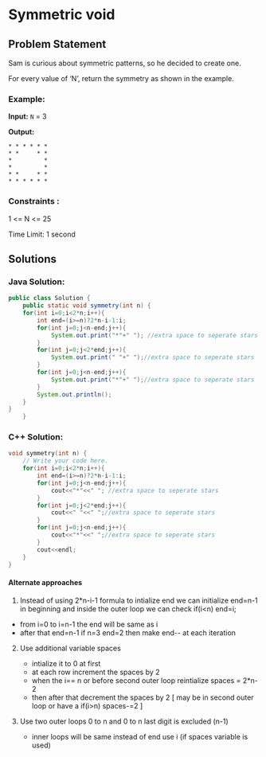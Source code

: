 # Symmetric void

## Problem Statement
Sam is curious about symmetric patterns, so he decided to create one.

For every value of ‘N’, return the symmetry as shown in the example.

### Example:

**Input:** `N` = 3

**Output:** 
```
* * * * * * 
* *     * * 
*         * 
*         * 
* *     * * 
* * * * * * 
```

### Constraints :

1 <= N <= 25

Time Limit: 1 second

## Solutions

### Java Solution:

```java
public class Solution {
    public static void symmetry(int n) {
    for(int i=0;i<2*n;i++){
        int end=(i>=n)?2*n-i-1:i;
        for(int j=0;j<n-end;j++){
            System.out.print("*"+" "); //extra space to seperate stars
        }
        for(int j=0;j<2*end;j++){
            System.out.print(" "+" ");//extra space to seperate stars
        }
        for(int j=0;j<n-end;j++){
            System.out.print("*"+" ");//extra space to seperate stars
        }
        System.out.println();
    }
}
    }


```

###  C++ Solution:

```cpp
void symmetry(int n) {
    // Write your code here.
    for(int i=0;i<2*n;i++){
        int end=(i>=n)?2*n-i-1:i;
        for(int j=0;j<n-end;j++){
            cout<<"*"<<" "; //extra space to seperate stars
        }
        for(int j=0;j<2*end;j++){
            cout<<" "<<" ";//extra space to seperate stars
        }
        for(int j=0;j<n-end;j++){
            cout<<"*"<<" ";//extra space to seperate stars
        }
        cout<<endl;
    }
}
```

#### Alternate approaches
1. Instead of using 2*n-i-1 formula to intialize end we can initialize end=n-1 in beginning and inside the outer loop we can check if(i<n) end=i;
  - from i=0 to i=n-1 the end will be same as i
  - after that end=n-1 if n=3 end=2 then make end-- at each iteration

2. Use additional variable spaces
    - intialize it to 0 at first
    - at each row increment the spaces by 2
    - when the i== n or before second outer loop reintialize spaces = 2*n-2
    - then after that decrement the spaces by 2 [ may be in second outer loop or have a if(i>n) spaces-=2 ]

3. Use two outer loops 0 to n and 0 to n last digit is excluded (n-1)
    - inner loops will be same instead of end use i (if spaces variable is used)





